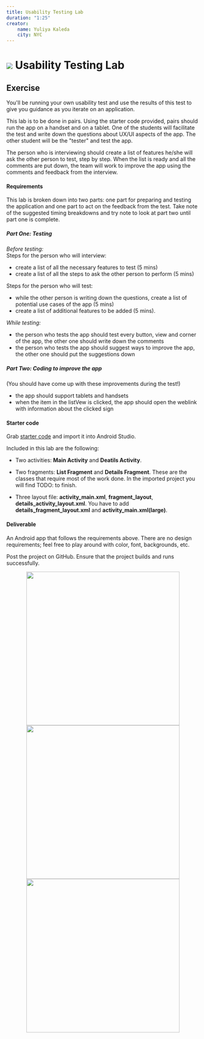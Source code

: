 ```yaml
---
title: Usability Testing Lab
duration: "1:25"
creator:
    name: Yuliya Kaleda
    city: NYC
---
```



# ![](https://ga-dash.s3.amazonaws.com/production/assets/logo-9f88ae6c9c3871690e33280fcf557f33.png) Usability Testing Lab

## Exercise  

You'll be running your own usability test and use the results of this test to give you guidance as you iterate on an application.

This lab is to be done in pairs. Using the starter code provided, pairs should run the app on a handset and on a tablet. One of the students will facilitate the test and write down the questions about UX/UI aspects of the app. The other student will be the "tester" and test the app.

The person who is interviewing should create a list of features he/she will ask the other person to test, step by step. When the list is ready and all the comments are put down, the team will work to improve the app using the comments and feedback from the interview.

#### Requirements

This lab is broken down into two parts: one part for preparing and testing the application and one part to act on the feedback from the test.  Take note of the suggested timing breakdowns and try note to look at part two until part one is complete.

##### Part One: Testing

*Before testing:*  
Steps for the person who will interview:
- create a list of all the necessary features to test (5 mins)
- create a list of all the steps to ask the other person to perform (5 mins)

Steps for the person who will test:
- while the other person is writing down the questions, create a list of potential use cases of the app (5 mins)
- create a list of additional features to be added (5 mins).

*While testing:*
- the person who tests the app should test every button, view and corner of the app, the other one should write down the comments
- the person who tests the app should suggest ways to improve the app, the other one should put the suggestions down


##### Part Two: Coding to improve the app

(You should have come up with these improvements during the test!)

- the app should support tablets and handsets
- when the item in the listVew is clicked, the app should open the weblink with information about the clicked sign

#### Starter code

Grab [starter code](starter-code/UsabilityTestingStarterCode) and import it into Android Studio.

Included in this lab are the following:

* Two activities: **Main Activity** and **Deatils Activity**.

* Two fragments: **List Fragment** and **Details Fragment**.
These are the classes that require most of the work done. In the imported project you will find TODO: to finish.

* Three layout file: **activity_main.xml**, **fragment_layout**, **details_activity_layout.xml**.
You have to add **details_fragment_layout.xml** and **activity_main.xml(large)**.

#### Deliverable

An Android app that follows the requirements above. There are no design requirements; feel free to play around with color, font, backgrounds, etc.

Post the project on GitHub. Ensure that the project builds and runs successfully.

<p align="center">
	<img src="screenshots/handset_main.png" height="400px" /> <img src="screenshots/handset_details.png" height="400px" /> <img src="screenshots/tablet.png" height="400px" />
</p>
